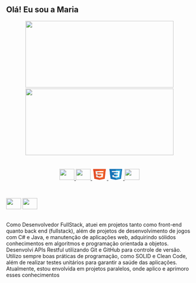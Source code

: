 ## Olá! Eu sou a Maria

<div align="center">
  <a href="https://github.com/mahsousa">
  <img height="180em" width="400em" src="https://github-readme-stats.vercel.app/api?username=mahsousa&show_icons=true&theme=radical&include_all_commits=true&count_private=true"/>
  <img height="180em" width="400em" src="https://github-readme-stats.vercel.app/api/top-langs/?username=mahsousa&layout=compact&langs_count=7&theme=radical"/>
</div><br>
  
<div align="center" style="display: inline_block"><br>
  <img height="30" width="40" src="https://cdn.jsdelivr.net/gh/devicons/devicon/icons/javascript/javascript-original.svg">
  <img height="30" width="40" src="https://cdn.jsdelivr.net/gh/devicons/devicon/icons/react/react-original-wordmark.svg">
  <img height="30" width="40" src="https://raw.githubusercontent.com/devicons/devicon/master/icons/html5/html5-original.svg">
  <img height="30" width="40" src="https://raw.githubusercontent.com/devicons/devicon/master/icons/css3/css3-original.svg">
  <img height="30" width="40" src="https://cdn.jsdelivr.net/gh/devicons/devicon/icons/bootstrap/bootstrap-plain.svg"/>
</div>
  

 ##
<br> 
<div>
   <a href="https://www.linkedin.com/in/maria-sousa-41a14221a" target="_blank"><img height="30" width="40" src="https://cdn.jsdelivr.net/gh/devicons/devicon/icons/linkedin/linkedin-original.svg"></a>
  <a href="https://www.behance.net/mahsousa" target="_blank"><img height="30" width="40" src="https://cdn.jsdelivr.net/gh/devicons/devicon/icons/behance/behance-original.svg"></a>
</div>
  
 ##
  
Como Desenvolvedor FullStack, atuei em projetos tanto como front-end quanto back
end (fullstack), além de projetos de desenvolvimento de jogos com C# e Java, e 
manutenção de aplicações web, adquirindo sólidos conhecimentos em algoritmos e 
programação orientada a objetos. Desenvolvi APIs Restful utilizando Git e GitHub para 
controle de versão. Utilizo sempre boas práticas de programação, como SOLID e Clean 
Code, além de realizar testes unitários para garantir a saúde das aplicações. 
Atualmente, estou envolvida em projetos paralelos, onde aplico e aprimoro esses 
conhecimentos 





